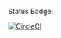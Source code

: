 Status Badge: 

[![CircleCI](https://dl.circleci.com/status-badge/img/gh/m0hamedb3ngab5ia/SSW_567/tree/main.svg?style=svg)](https://dl.circleci.com/status-badge/redirect/gh/m0hamedb3ngab5ia/SSW_567/tree/main)
